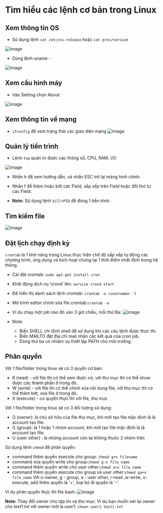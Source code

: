 # Tìm hiểu các lệnh cơ bản trong Linux
## Xem thông tin OS
  - Sử dụng lệnh `cat /etc/os-release` hoặc `cat proc/version`
  
  ![image](https://user-images.githubusercontent.com/54978467/134767924-c1900041-eb57-49d8-9edf-9ab37538cf9a.png)
  
  - Dùng lệnh uname -
  
  ![image](https://user-images.githubusercontent.com/54978467/134768481-27af3fb3-0183-4f4d-b33d-70eadaae1bc3.png)

## Xem cấu hình máy
  - Vào Setting chọn About
  
  ![image](https://user-images.githubusercontent.com/54978467/134768421-c53988cc-5459-47ab-8b32-2813ef98f854.png)

## Xem thông tin về mạng
  - ```ifconfig``` để xem trạng thái các giao diện mạng
  ![image](https://user-images.githubusercontent.com/54978467/134769539-d22f34c1-35a9-4172-92f4-b8ae9786cad1.png)

## Quản lý tiến trình
  - Lệnh `top` quản trị được các thông số, CPU, RAM, I/O
  
  ![image](https://user-images.githubusercontent.com/54978467/134771031-bd615b7e-6f3d-4332-8927-a693e422eb0f.png)
  
  - Nhấn h để xem hướng dẫn, và nhấn ESC trở lại màng hình chính.

  - Nhấn f để thêm hoặc bớt các Field, sắp xếp trên Field hoặc đổi thứ tự các Field.
  
  - **Note:** Sử dụng lệnh `kill+PID` để đóng 1 tiến trình.
## Tìm kiếm file
  ![image](https://user-images.githubusercontent.com/54978467/134771254-da3a4ce4-37e2-46f5-831f-e32ace3b7a3e.png)

## Đặt lịch chạy định kỳ
`crontab` là 1 tính năng trong Linux thực hiện chế độ sắp xếp tự động các chương trình, ứng dụng và kích hoạt chúng tại 1 thời điểm nhất định trong hệ thống.
  - Cài đặt crontab: `sudo apt-get install cron`
  - Khởi động dịch vụ ‘crond‘ lên: `service crond start`
  - Để hiển thị danh sách lệnh crontab: `crontab -u <username> -l`
  - Mở trình editor chỉnh sửa file crontab:`crontab -e`
  - Ví dụ chạy một job nào đó vào 3 giờ chiều, mỗi thứ Ba:
  ![image](https://user-images.githubusercontent.com/54978467/134792272-19e703f2-1a81-4429-8174-72452c891a6b.png)
  
  - Note: 
      - Biến SHELL chỉ định shell để sử dụng khi các câu lệnh được thực thi.
      - Biến MAILTO đặt địa chỉ mail nhận các kết quả của cron job.
      - Dòng thứ ba có nhiệm vụ thiết lập PATH cho môi trường.

## Phân quyền
Với 1 file/folder trong linux sẽ có 3 quyền cơ bản:
  - R (read) - với file thì có thể xem được nó, với thư mục thì có thể show được các thành phần ở trong đó.
  - W (write) - với file thì có thể chỉnh sửa nội dung file, với thư mục thì có thể thêm bớt, xóa file ở trong đó.
  - X (execute) - có quyền thực thi với file, thư mục

Với 1 file/folder trong linux sẽ có 3 đối tượng sử dụng:
  - O (owner): là chủ sở hữu của file thư mục, khi mới tạo file mặc định là là account tạo file.
  - G (group): là 1 hoặc 1 nhóm account, khi mới tạo file mặc định là là account tạo file.
  - U (user other) : là những account còn lại không thuộc 2 nhóm trên

Sử dụng lệnh `chmod` để phân quyền:
  - command thêm quyền execute cho group: `chmod g+x filename`
  - command xóa quyền write cho group:`chmod g-x file_name`
  - command thêm quyền write cho user other:`chmod a+x file_name`
  - command thêm quyền execute cho group và user other:`chmod ga+x file_name`
  Với o-owner, g - group, a - user other, r-read ,w-write, x-execute, add thêm quyền là '+', loại bỏ đi quyền là '-'.

Ví dụ phân quyền thực thi file bash:
  ![image](https://user-images.githubusercontent.com/54978467/134791397-a1d5ea47-773d-4548-8156-2c3ff65a301c.png)
  
**Note:** Thay đổi owner cho tập tin và thư mục:
Ví dụ bạn muốn set lại owner cho text1.txt với owner mới là user1: `chown user1 text1.txt`

  

